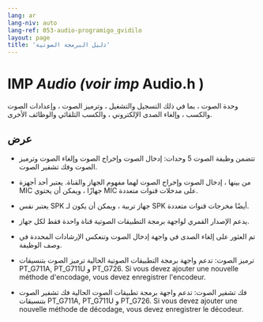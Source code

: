 ```yaml
---
lang: ar
lang-niv: auto
lang-ref: 053-audio-programigo_gvidilo
layout: page
title: 'دليل البرمجة الصوتية'
---
```


# IMP  _Audio \(voir imp_  Audio.h  \)

وحدة الصوت ، بما في ذلك التسجيل والتشغيل ، وترميز الصوت ، وإعدادات الصوت والكسب ، وإلغاء الصدى الإلكتروني ، والكسب التلقائي والوظائف الأخرى.

## عرض
* تتضمن وظيفة الصوت 5 وحدات: إدخال الصوت وإخراج الصوت وإلغاء الصوت وترميز الصوت وفك تشفير الصوت.


 * من بينها ، إدخال الصوت وإخراج الصوت لهما مفهوم الجهاز والقناة. يعتبر أحد أجهزة MIC جهازًا ، ويمكن أن يحتوي MIC على مدخلات قنوات متعددة.


 * يعتبر نفس SPK جهاز تربية ، ويمكن أن يكون لـ SPK أيضًا مخرجات قنوات متعددة.


 * يدعم الإصدار القمري لواجهة برمجة التطبيقات الصوتية قناة واحدة فقط لكل جهاز.


 * تم العثور على إلغاء الصدى في واجهة إدخال الصوت وتنعكس الإرشادات المحددة في وصف الوظيفة.


 * ترميز الصوت: تدعم واجهة برمجة التطبيقات الصوتية الحالية ترميز الصوت بتنسيقات PT_G711A, PT_G711U و PT_G726. Si vous devez ajouter une nouvelle méthode d'encodage, vous devez enregistrer l'encodeur.
   

   

 * فك تشفير الصوت: تدعم واجهة برمجة تطبيقات الصوت الحالية فك تشفير الصوت بتنسيقات PT_G711A, PT_G711U و PT_G726. Si vous devez ajouter une nouvelle méthode de décodage, vous devez enregistrer le décodeur.
   

   

